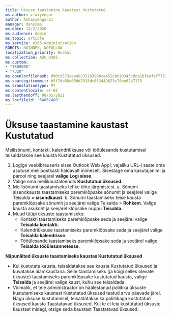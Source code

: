 ```yaml
---
title: Üksuse taastamine kaustast Kustutatud
ms.author: v-aiyengar
author: AshaIyengar21
manager: dansimp
ms.date: 12/2/2020
ms.audience: Admin
ms.topic: article
ms.service: o365-administration
ROBOTS: NOINDEX, NOFOLLOW
localization_priority: Normal
ms.collection: Adm_O365
ms.custom:
- "1800008"
- "7320"
ms.openlocfilehash: d90c9573cea9823310399bce452cb010343cdca1bfeefef7733550125b20fffc
ms.sourcegitcommit: b5f7da89a650d2915dc652449623c78be6247175
ms.translationtype: MT
ms.contentlocale: et-EE
ms.lasthandoff: 08/05/2021
ms.locfileid: "54062400"
---
```

# <a name="recover-an-item-from-your-deleted-items-folder"></a>Üksuse taastamine kaustast Kustutatud

Meilisõnumi, kontakti, kalendriüksuse või tööülesande kustutamisel teisaldatakse see kausta Kustutatud üksused.

1. Logige veebibrauseris sisse Outlook Web Appi; vajaliku URL-i saate oma asutuse meilipostkasti haldavalt inimeselt. Sisestage oma kasutajanimi ja parool ning seejärel **valige Logi sisse**.
1. Valige oma meilikaustaloendis **Kustutatud üksused**.
1. Meilisõnumi taastamiseks tehke ühte järgmistest. a. Sõnumi sisendkausta taastamiseks paremklõpsake sõnumit ja seejärel valige Teisalda **> sisendkaust**.
    b. Sõnumi taastamiseks teise kausta paremklõpsake sõnumit ja seejärel valige Teisalda > **Rohkem**. Valige kausta asukoht ja seejärel klõpsake nuppu **Teisalda.**
4. Muud tüüpi üksuste taastamiseks:
    - Kontakti taastamiseks paremklõpsake seda ja seejärel valige **Teisalda kontakti.**
    - Kalendriüksuse taastamiseks paremklõpsake seda ja seejärel valige **Teisalda kalendrisse**.
    - Tööülesande taastamiseks paremklõpsake seda ja seejärel valige **Teisalda tööülesannetesse**.

**Näpunäited üksuste taastamiseks kaustas Kustutatud üksused**

- Kui kustutate kausta, teisaldatakse see kausta Kustutatud üksused ja kuvatakse alamkaustana. Selle taastamiseks (ja kõigi selles olevate üksuste) taastamiseks paremklõpsake kustutatud kausta, valige **Teisalda** ja seejärel valige kaust, kuhu see teisaldada.
- Võimalik, et teie administraator on häälestanud poliitika üksuste kustutamiseks kaustast Kustutatud üksused teatud arvu päevade järel. Nagu üksuse kustutamisel, teisaldatakse ka poliitikaga kustutatud üksused kausta Taastatavad üksused. Kui te ei leia kustutatud üksuste kaustast midagi, otsige seda kaustast Taastatavad üksused.
